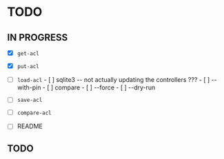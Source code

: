 # TODO

## IN PROGRESS

- [x] `get-acl`
- [x] `put-acl`
- [ ] `load-acl`
      - [ ] sqlite3
            -- not actually updating the controllers ???
      - [ ] --with-pin
      - [ ] compare
      - [ ] --force
      - [ ] --dry-run

- [ ] `save-acl`
- [ ] `compare-acl`
- [ ] README

## TODO